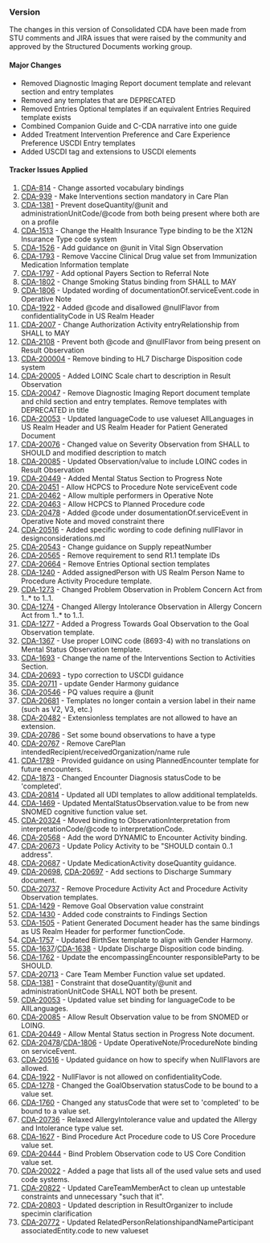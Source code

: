 ### Version 

The changes in this version of Consolidated CDA have been made from STU comments and JIRA issues that were raised by the community and approved by the Structured Documents working group.

#### Major Changes

* Removed Diagnostic Imaging Report document template and relevant section and entry templates
* Removed any templates that are DEPRECATED
* Removed Entries Optional templates if an equivalent Entries Required template exists
* Combined Companion Guide and C-CDA narrative into one guide
* Added Treatment Intervention Preference and Care Experience Preference USCDI Entry templates
* Added USCDI tag and extensions to USCDI elements

#### Tracker Issues Applied

1. [CDA-814](https://jira.hl7.org/browse/CDA-814) - Change assorted vocabulary bindings
2. [CDA-939](https://jira.hl7.org/browse/CDA-939) - Make Interventions section mandatory in Care Plan
3. [CDA-1381](https://jira.hl7.org/browse/CDA-1381) - Prevent doseQuantity/@unit and administrationUnitCode/@code from both being present where both are on a profile
4. [CDA-1513](https://jira.hl7.org/browse/CDA-1513) - Change the Health Insurance Type binding to be the X12N Insurance Type code system
5. [CDA-1526](https://jira.hl7.org/browse/CDA-1526) - Add guidance on @unit in Vital Sign Observation
6. [CDA-1793](https://jira.hl7.org/browse/CDA-1793) - Remove Vaccine Clinical Drug value set from Immunization Medication Information template
7. [CDA-1797](https://jira.hl7.org/browse/CDA-1797) - Add optional Payers Section to Referral Note
8. [CDA-1802](https://jira.hl7.org/browse/CDA-1802) - Change Smoking Status binding from SHALL to MAY
9. [CDA-1806](https://jira.hl7.org/browse/CDA-1806) - Updated wording of documentationOf.serviceEvent.code in Operative Note
10. [CDA-1922](https://jira.hl7.org/browseCDA-1922) - Added @code and disallowed @nullFlavor from confidentialityCode in US Realm Header
11. [CDA-2007](https://jira.hl7.org/browse/CDA-2007) - Change Authorization Activity entryRelationship from SHALL to MAY
12. [CDA-2108](https://jira.hl7.org/browse/CDA-2108) - Prevent both @code and @nullFlavor from being present on Result Observation
13. [CDA-200004](https://jira.hl7.org/browse/CDA-20004) - Remove binding to HL7 Discharge Disposition code system
14. [CDA-20005](https://jira.hl7.org/browse/CDA-20005) - Added LOINC Scale chart to description in Result Observation
15. [CDA-20047](https://jira.hl7.org/browse/CDA-20047) - Remove Diagnostic Imaging Report document template and child section and entry templates.  Remove templates with DEPRECATED in title
16. [CDA-20053](https://jira.hl7.org/browse/CDA-20053) - Updated languageCode to use valueset AllLanguages in US Realm Header and US Realm Header for Patient Generated Document
17. [CDA-20076](https://jira.hl7.org/browse/CDA-20076) - Changed value on Severity Observation from SHALL to SHOULD and modified description to match
18. [CDA-20085](https://jira.hl7.org/browse/CDA-20085) - Updated Observation/value to include LOINC codes in Result Observation
19. [CDA-20449](https://jira.hl7.org/browse/CDA-20449) - Added Mental Status Section to Progress Note
20. [CDA-20451](https://jira.hl7.org/browse/CDA-20451) - Allow HCPCS to Procedure Note serviceEvent code
21. [CDA-20462](https://jira.hl7.org/browse/CDA-20462) - Allow multiple performers in Operative Note
22. [CDA-20463](https://jira.hl7.org/browse/CDA-20463) - Allow HCPCS to Planned Procedure code
23. [CDA-20478](https://jira.hl7.org/browse/CDA-20478) - Added @code under dosumentationOf.serviceEvent in Operative Note and moved constraint there
24. [CDA-20516](https://jira.hl7.org/browse/CDA-20516) - Added specific wording to code defining nullFlavor in designconsiderations.md
25. [CDA-20543](https://jira.hl7.org/browse/CDA-20543) - Change guidance on Supply repeatNumber
26. [CDA-20565](https://jira.hl7.org/browse/CDA-20565) - Remove requirement to send R1.1 template IDs
27. [CDA-20664](https://jira.hl7.org/browse/CDA-20664) - Remove Entries Optional section templates
28. [CDA-1240](https://jira.hl7.org/browse/CDA-1240) - Added assignedPerson with US Realm Person Name to Procedure Activity Procedure template.
29. [CDA-1273](https://jira.hl7.org/browse/CDA-1273) - Changed Problem Observation in Problem Concern Act from 1..* to 1..1.
30. [CDA-1274](https://jira.hl7.org/browse/CDA-1274) - Changed Allergy Intolerance Observation in Allergy Concern Act from 1..* to 1..1.
31. [CDA-1277](https://jira.hl7.org/browse/CDA-1277) - Added a Progress Towards Goal Observation to the Goal Observation template.
32. [CDA-1367](https://jira.hl7.org/browse/CDA-1367) - Use proper LOINC code (8693-4) with no translations on Mental Status Observation template.
33.	[CDA-1693](https://jira.hl7.org/browse/CDA-1693) - Change the name of the Interventions Section to Activities Section.
34. [CDA-20693](https://jira.hl7.org/browse/CDA-20693) - typo correction to USCDI guidance
35. [CDA-20711](https://jira.hl7.org/browse/CDA-20711) - update Gender Harmony guidance
36. [CDA-20546](https://jira.hl7.org/browse/CDA-20546) - PQ values require a @unit
37. [CDA-20681](https://jira.hl7.org/browse/CDA-20681) - Templates no longer contain a version label in their name (such as V2, V3, etc.)
38. [CDA-20482](https://jira.hl7.org/browse/CDA-20482) - Extensionless templates are not allowed to have an extension.
39. [CDA-20786](https://jira.hl7.org/browse/CDA-20786) - Set some bound observations to have a type
40. [CDA-20767](https://jira.hl7.org/browse/CDA-20767) - Remove CarePlan intendedRecipient/receivedOrganization/name rule
41. [CDA-1789](https://jira.hl7.org/browse/CDA-1789) - Provided guidance on using PlannedEncounter template for future encounters.
42. [CDA-1873](https://jira.hl7.org/browse/CDA-1873) - Changed Encounter Diagnosis statusCode to be 'completed'.
43. [CDA-20814](https://jira.hl7.org/browse/CDA-20814) - Updated all UDI templates to allow additional templateIds.
44. [CDA-1469](https://jira.hl7.org/browse/CDA-1469) - Updated MentalStatusObservation.value to be from new SNOMED cognitive function value set.
45. [CDA-20324](https://jira.hl7.org/browse/CDA-20324) - Moved binding to ObservationInterpretation from interpretationCode/@code to interpretationCode.
46. [CDA-20568](https://jira.hl7.org/browse/CDA-20568) - Add the word DYNAMIC to Encounter Activity binding.
47. [CDA-20673](https://jira.hl7.org/browse/CDA-20673) - Update Policy Activity to be "SHOULD contain 0..1 address".
48. [CDA-20687](https://jira.hl7.org/browse/CDA-20687) - Update MedicationActivity doseQuantity guidance.
49. [CDA-20698](https://jira.hl7.org/browse/CDA-20698), [CDA-20697](https://jira.hl7.org/browse/CDA-20697) - Add sections to Discharge Summary document.
50. [CDA-20737](https://jira.hl7.org/browse/CDA-20737) - Remove Procedure Activity Act and Procedure Activity Observation templates.
51. [CDA-1429](https://jira.hl7.org/browse/CDA-1429) - Remove Goal Observation value constraint
52. [CDA-1430](https://jira.hl7.org/browse/CDA-1430) - Added code constraints to Findings Section
53. [CDA-1505](https://jira.hl7.org/browse/CDA-1505) - Patient Generated Document header has the same bindings as US Realm Header for performer functionCode.
54. [CDA-1757](https://jira.hl7.org/browse/CDA-1757) - Updated BirthSex template to align with Gender Harmony.
55. [CDA-1637](https://jira.hl7.org/browse/CDA-1637)/[CDA-1638](https://jira.hl7.org/browse/CDA-1638) - Update Discharge Disposition code binding.
56. [CDA-1762](https://jira.hl7.org/browse/CDA-1762) - Update the encompassingEncounter responsibleParty to be SHOULD.
57. [CDA-20713](https://jira.hl7.org/browse/CDA-20713) - Care Team Member Function value set updated.
58. [CDA-1381](https://jira.hl7.org/browse/CDA-1381) - Constraint that doseQuantity/@unit and administrationUnitCode SHALL NOT both be present.
59. [CDA-20053](https://jira.hl7.org/browse/CDA-20053) - Updated value set binding for languageCode to be AllLanguages.
60. [CDA-20085](https://jira.hl7.org/browse/CDA-20085) - Allow Result Observation value to be from SNOMED or LOING.
61. [CDA-20449](https://jira.hl7.org/browse/CDA-20449) - Allow Mental Status section in Progress Note document.
62. [CDA-20478](https://jira.hl7.org/browse/CDA-20478)/[CDA-1806](https://jira.hl7.org/browse/CDA-1806) - Update OperativeNote/ProcedureNote binding on serviceEvent.
63. [CDA-20516](https://jira.hl7.org/browse/CDA-20516) - Updated guidance on how to specify when NullFlavors are allowed.
64. [CDA-1922](https://jira.hl7.org/browse/CDA-1922) - NullFlavor is not allowed on confidentialityCode.
65. [CDA-1278](https://jira.hl7.org/browse/CDA-1278) - Changed the GoalObservation statusCode to be bound to a value set.
66. [CDA-1760](https://jira.hl7.org/browse/CDA-1760) - Changed any statusCode that were set to 'completed' to be bound to a value set.
67. [CDA-20736](https://jira.hl7.org/browse/CDA-20736) - Relaxed AllergyIntolerance value and updated the Allergy and Intolerance type value set.
68. [CDA-1627](https://jira.hl7.org/browse/CDA-1627) - Bind Procedure Act Procedure code to US Core Procedure value set.
69. [CDA-20444](https://jira.hl7.org/browse/CDA-20444) - Bind Problem Observation code to US Core Condition value set.
70. [CDA-20022](https://jira.hl7.org/browse/CDA-20022) - Added a page that lists all of the used value sets and used code systems.
71. [CDA-20822](https://jira.hl7.org/browse/CDA-20822) - Updated CareTeamMemberAct to clean up untestable constraints and unnecessary "such that it".
72. [CDA-20803](https://jira.hl7.org/browse/CDA-20803) - Updated description in ResultOrganizer to include specimin clarification
73. [CDA-20772](https://jira.hl7.org/browse/CDA-20772) - Updated RelatedPersonRelationshipandNameParticipant associatedEntity.code to new valueset